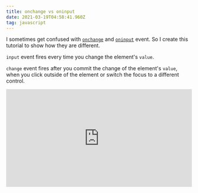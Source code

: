 ```yaml
---
title: onchange vs oninput
date: 2021-03-19T04:58:41.960Z
tag: javascript
---
```

I sometimes get confused with [`onchange`](https://developer.mozilla.org/en-US/docs/Web/API/GlobalEventHandlers/onchange) and [`oninput`](https://developer.mozilla.org/en-US/docs/Web/API/GlobalEventHandlers/oninput) event. So I create this tutorial to show how they are different.

`input` event fires every time you change the element's `value`.

`change` event fires after you commit the change of the element's `value`, when you click outside of the element or switch the focus to a different control.

<iframe height="265" style="width: 100%;" scrolling="no" title="Onchange vs oninput" src="https://codepen.io/phongduong/embed/preview/BaQJGyV?height=265&theme-id=dark&default-tab=js,result" frameborder="no" loading="lazy" allowtransparency="true" allowfullscreen="true">
  See the Pen <a href='https://codepen.io/phongduong/pen/BaQJGyV'>Onchange vs oninput</a> by Phong Duong
  (<a href='https://codepen.io/phongduong'>@phongduong</a>) on <a href='https://codepen.io'>CodePen</a>.
</iframe>